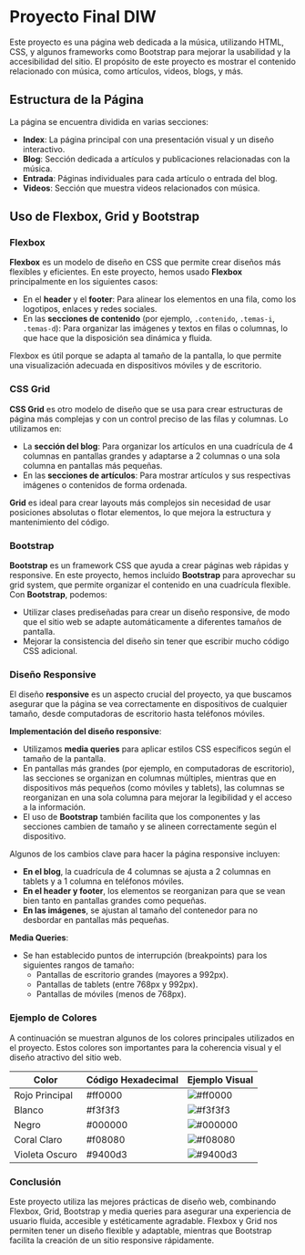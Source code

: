 # Proyecto Final DIW

Este proyecto es una página web dedicada a la música, utilizando HTML, CSS, y algunos frameworks como Bootstrap para mejorar la usabilidad y la accesibilidad del sitio. El propósito de este proyecto es mostrar el contenido relacionado con música, como artículos, videos, blogs, y más.

## Estructura de la Página

La página se encuentra dividida en varias secciones: 

- **Index**: La página principal con una presentación visual y un diseño interactivo.
- **Blog**: Sección dedicada a artículos y publicaciones relacionadas con la música.
- **Entrada**: Páginas individuales para cada artículo o entrada del blog.
- **Videos**: Sección que muestra videos relacionados con música.

## Uso de Flexbox, Grid y Bootstrap

### Flexbox

**Flexbox** es un modelo de diseño en CSS que permite crear diseños más flexibles y eficientes. En este proyecto, hemos usado **Flexbox** principalmente en los siguientes casos:

- En el **header** y el **footer**: Para alinear los elementos en una fila, como los logotipos, enlaces y redes sociales.
- En las **secciones de contenido** (por ejemplo, `.contenido`, `.temas-i`, `.temas-d`): Para organizar las imágenes y textos en filas o columnas, lo que hace que la disposición sea dinámica y fluida.

Flexbox es útil porque se adapta al tamaño de la pantalla, lo que permite una visualización adecuada en dispositivos móviles y de escritorio.

### CSS Grid

**CSS Grid** es otro modelo de diseño que se usa para crear estructuras de página más complejas y con un control preciso de las filas y columnas. Lo utilizamos en:

- La **sección del blog**: Para organizar los artículos en una cuadrícula de 4 columnas en pantallas grandes y adaptarse a 2 columnas o una sola columna en pantallas más pequeñas.
- En las **secciones de artículos**: Para mostrar artículos y sus respectivas imágenes o contenidos de forma ordenada.

**Grid** es ideal para crear layouts más complejos sin necesidad de usar posiciones absolutas o flotar elementos, lo que mejora la estructura y mantenimiento del código.

### Bootstrap

**Bootstrap** es un framework CSS que ayuda a crear páginas web rápidas y responsive. En este proyecto, hemos incluido **Bootstrap** para aprovechar su grid system, que permite organizar el contenido en una cuadrícula flexible. Con **Bootstrap**, podemos:

- Utilizar clases prediseñadas para crear un diseño responsive, de modo que el sitio web se adapte automáticamente a diferentes tamaños de pantalla.
- Mejorar la consistencia del diseño sin tener que escribir mucho código CSS adicional.

### Diseño Responsive

El diseño **responsive** es un aspecto crucial del proyecto, ya que buscamos asegurar que la página se vea correctamente en dispositivos de cualquier tamaño, desde computadoras de escritorio hasta teléfonos móviles.

**Implementación del diseño responsive**:

- Utilizamos **media queries** para aplicar estilos CSS específicos según el tamaño de la pantalla.
- En pantallas más grandes (por ejemplo, en computadoras de escritorio), las secciones se organizan en columnas múltiples, mientras que en dispositivos más pequeños (como móviles y tablets), las columnas se reorganizan en una sola columna para mejorar la legibilidad y el acceso a la información.
- El uso de **Bootstrap** también facilita que los componentes y las secciones cambien de tamaño y se alineen correctamente según el dispositivo.

Algunos de los cambios clave para hacer la página responsive incluyen:

- **En el blog**, la cuadrícula de 4 columnas se ajusta a 2 columnas en tablets y a 1 columna en teléfonos móviles.
- **En el header y footer**, los elementos se reorganizan para que se vean bien tanto en pantallas grandes como pequeñas.
- **En las imágenes**, se ajustan al tamaño del contenedor para no desbordar en pantallas más pequeñas.

**Media Queries**:

- Se han establecido puntos de interrupción (breakpoints) para los siguientes rangos de tamaño:
  - Pantallas de escritorio grandes (mayores a 992px).
  - Pantallas de tablets (entre 768px y 992px).
  - Pantallas de móviles (menos de 768px).

### Ejemplo de Colores

A continuación se muestran algunos de los colores principales utilizados en el proyecto. Estos colores son importantes para la coherencia visual y el diseño atractivo del sitio web.

| Color           | Código Hexadecimal | Ejemplo Visual        |
|-----------------|--------------------|-----------------------|
| Rojo Principal  | #ff0000            | ![#ff0000](https://via.placeholder.com/50/ff0000/FFFFFF?text=+) |
| Blanco          | #f3f3f3            | ![#f3f3f3](https://via.placeholder.com/50/f3f3f3/000000?text=+) |
| Negro           | #000000            | ![#000000](https://via.placeholder.com/50/000000/FFFFFF?text=+) |
| Coral Claro     | #f08080            | ![#f08080](https://via.placeholder.com/50/f08080/000000?text=+) |
| Violeta Oscuro  | #9400d3            | ![#9400d3](https://via.placeholder.com/50/9400d3/FFFFFF?text=+) |

### Conclusión

Este proyecto utiliza las mejores prácticas de diseño web, combinando Flexbox, Grid, Bootstrap y media queries para asegurar una experiencia de usuario fluida, accesible y estéticamente agradable. Flexbox y Grid nos permiten tener un diseño flexible y adaptable, mientras que Bootstrap facilita la creación de un sitio responsive rápidamente.